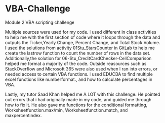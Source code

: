 # VBA-Challenge
Module 2 VBA scripting challenge

Multiple sources were used for my code. I used different in class activities to help me with the first section of code where it loops through the data and outputs the Ticker,Yearly Change, Percent Change, and Total Stock Volume. I used the solutions from activity 01Stu_StarsCounter in GitLab to help me create the lastrow function to count the number of rows in the data set. Additionally,the solution for 06-Stu_CreditCardChecker-CellComparison helped me format a majority of the code. Outside reasources such as StackOverflow and Microsoft 365 were also used when I ran into errors, or needed access to certain VBA functions. I used EDUCBA to find multiple excel functions like numberformat., and how to calculate percentages in VBA.

Lastly, my tutor Saad Khan helped me A LOT with this challenge. He pointed out errors that i had originally made in my code, and guided me through how to fix it. He also gave me functions for the conditional formatting, Worksheetfunction.max/min, Worksheetfunction.match, and maxpercentindex. 
